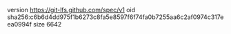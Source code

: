 version https://git-lfs.github.com/spec/v1
oid sha256:c6b6d4dd975f1b6273c8fa5e8597f6f74fa0b7255aa6c2af0974c317eea0994f
size 6642
